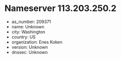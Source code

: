 # Nameserver 113.203.250.2

* as_number: 209371
* name: Unknown
* city: Washington
* country: US
* organization: Enes Koken
* version: Unknown
* dnssec: Unknown
